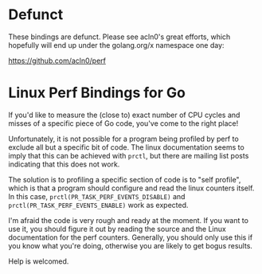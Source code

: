 # Defunct

These bindings are defunct. Please see acln0's great efforts, which hopefully will end up under the golang.org/x namespace one day:

https://github.com/acln0/perf

# Linux Perf Bindings for Go

If you'd like to measure the (close to) exact number of CPU cycles and misses of a specific piece of Go code, you've come to the right place!

Unfortunately, it is not possible for a program being profiled by perf to exclude all but a specific bit of code. The linux documentation seems to imply that this can be achieved with `prctl`, but there are mailing list posts indicating that this does not work.

The solution is to profiling a specific section of code is to "self profile", which is that a program should configure and read the linux counters itself. In this case, `prctl(PR_TASK_PERF_EVENTS_DISABLE)` and `prctl(PR_TASK_PERF_EVENTS_ENABLE)` work as expected.

I'm afraid the code is very rough and ready at the moment. If you want to use it, you should figure it out by reading the source and the Linux documentation for the perf counters. Generally, you should only use this if you know what you're doing, otherwise you are likely to get bogus results.

Help is welcomed.
